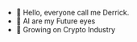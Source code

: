 - 👋 Hello, everyone call me Derrick.
- 👀 AI are my Future eyes
- 🌱 Growing on Crypto Industry


<!---
Kaisennn/Derrick is a ✨ special ✨ repository because its `README.md` (this file) appears on your GitHub profile.
You can click the Preview link to take a look at your changes.
--->

